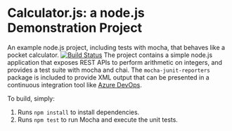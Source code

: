 Calculator.js: a node.js Demonstration Project
==============================================
An example node.js project, including tests with mocha, that behaves like
a pocket calculator.
[![Build Status](https://dev.azure.com/abhireadytofly/Integrating%20External%20Source%20Control%20with%20Azure%20Pipelines/_apis/build/status/abhijithjayakara.calculator?branchName=master)](https://dev.azure.com/abhireadytofly/Integrating%20External%20Source%20Control%20with%20Azure%20Pipelines/_build/latest?definitionId=22&branchName=master)
The project contains a simple node.js application that exposes REST APIs
to perform arithmetic on integers, and provides a test suite with mocha
and chai.  The `mocha-junit-reporters` package is included to provide XML
output that can be presented in a continuous integration tool like
[Azure DevOps](https://azure.com/devops).

To build, simply:

1. Runs `npm install` to install dependencies.
2. Runs `npm test` to run Mocha and execute the unit tests.

